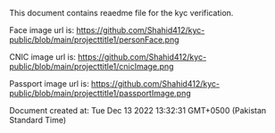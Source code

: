 This document contains reaedme file for the kyc verification. 

Face image url is: https://github.com/Shahid412/kyc-public/blob/main/projecttitle1/personFace.png 

CNIC image url is: https://github.com/Shahid412/kyc-public/blob/main/projecttitle1/cnicImage.png 

Passport image url is: https://github.com/Shahid412/kyc-public/blob/main/projecttitle1/passportImage.png 

Document created at: Tue Dec 13 2022 13:32:31 GMT+0500 (Pakistan Standard Time)